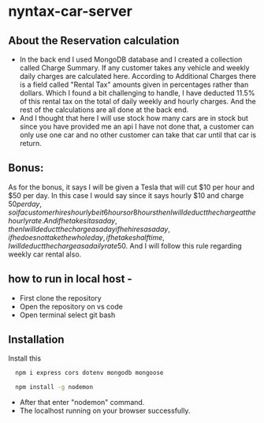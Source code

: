 # nyntax-car-server
## About the Reservation calculation
- In the back end I used MongoDB database and I created a collection called Charge Summary. If any customer takes any vehicle and weekly daily charges are calculated here. According to Additional Charges there is a field called "Rental Tax" amounts given in percentages rather than dollars. Which I found a bit challenging to handle, I have deducted 11.5% of this rental tax on the total of daily weekly and hourly charges. And the rest of the calculations are all done at the back end. 
- And I thought that here I will use stock how many cars are in stock but since you have provided me an api I have not done that, a customer can only use one car and no other customer can take that car until that car is return.

## Bonus: 
As for the bonus, it says I will be given a Tesla that will cut $10 per hour and $50 per day. In this case I would say since it says hourly $10 and charge $50 per day, so if a customer hires hourly be it 6 hours or 8 hours then I will deduct the charge at the hourly rate. And if he takes it as a day, then I will deduct the charge as a day if he hires as a day, if he does not take the whole day, if he takes half time, I will deduct the charge as a daily rate 50$. And I will follow this rule regarding weekly car rental also. 

## how to run in local host -

- First clone the repository 
- Open the repository on vs code 
- Open terminal select git bash
  
## Installation
Install this 
```bash
  npm i express cors dotenv mongodb mongoose
```
```bash
  npm install -g nodemon
```
- After that enter "nodemon" command.
- The localhost running on your browser successfully.
